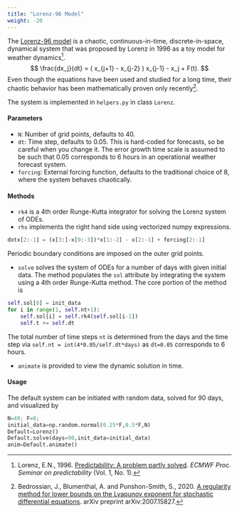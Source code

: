```yaml
---
title: "Lorenz-96 Model"
weight: -20
---
```


The [Lorenz-96 model](https://en.wikipedia.org/wiki/Lorenz_96_model) is a chaotic, continuous-in-time, discrete-in-space, dynamical system that was proposed by Lorenz in 1996 as a toy model for weather dynamics[^fn1].  
$$ \frac{dx_j}{dt} = ( x_{j+1} - x_{j-2} ) x_{j-1} - x_j + F(t). $$
Even though the equations have been used and studied for a long time, their chaotic behavior has been mathematically proven only recently[^fn2].

The system is implemented in `helpers.py` in class `Lorenz`. 

#### Parameters
- `N`: Number of grid points, defaults to 40.
- `dt`: Time step, defaults to 0.05. This is hard-coded for forecasts, so be careful when you change it. The error growth time scale is assumed to be such that 0.05 corresponds to 6 hours in an operational weather forecast system.
- `forcing`: External forcing function, defaults to the traditional choice of 8, where the system behaves chaotically.

#### Methods
- `rk4` is a 4th order Runge-Kutta integrator for solving the Lorenz system of ODEs.
- `rhs` implements the right hand side using vectorized numpy expressions.
```py
dotx[2:-1] = (x[3:]-x[0:-3])*x[1:-2] - x[2:-1] + forcing[2:-1]
```
Periodic boundary conditions are imposed on the outer grid points.
- `solve` solves the system of ODEs for a number of days with given initial data. The method populates the `sol` attribute by integrating the system using a 4th order Runge-Kutta method. The core portion of the method is
```py
self.sol[0] = init_data
for i in range(1, self.nt+1):
    self.sol[i] = self.rk4(self.sol[i-1])
    self.t += self.dt
```
The total number of time steps `nt` is determined from the days and the time step via `self.nt = int(4*0.05/self.dt*days)` as `dt=0.05` corresponds to 6 hours.
- `animate` is provided to view the dynamic solution in time.

#### Usage
The default system can be initiated with random data, solved for 90 days, and visualized by
```py
N=40; F=8;
initial_data=np.random.normal(0.25*F,0.5*F,N)
Default=Lorenz()
Default.solve(days=90,init_data=initial_data)
anim=Default.animate()
```

[^fn1]: Lorenz, E.N., 1996. [Predictability: A problem partly solved](https://www.ecmwf.int/en/elibrary/10829-predictability-problem-partly-solved). *ECMWF Proc. Seminar on predictability* (Vol. 1, No. 1).
[^fn2]: Bedrossian, J., Blumenthal, A. and Punshon-Smith, S., 2020. [A regularity method for lower bounds on the Lyapunov exponent for stochastic differential equations](https://arxiv.org/abs/2007.15827). arXiv preprint arXiv:2007.15827.